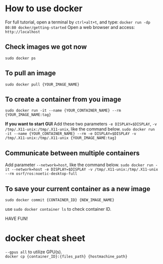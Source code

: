 # How to use docker
For full tutorial, open a terminal by `ctrl+alt+t`, and type:
  `docker run -dp 80:80 docker/getting-started`
Open a web browser and access:
  `http://localhost`

## Check images we got now
`sudo docker ps` 

## To pull an image
`sudo docker pull {YOUR_IMAGE_NAME}`

## To create a container from you image
`sudo docker run -it --name {YOUR_CONTAINER_NAME} --rm {YOUR_IMAGE_NAME:tag}`

**If you want to start GUI** 
Add these two parameters `-e DISPLAY=$DISPLAY`, `-v /tmp/.X11-unix:/tmp/.X11-unix`, like the command below.
`sudo docker run -it --name {YOUR_CONTAINER_NAME} --rm -e DISPLAY=$DISPLAY -v /tmp/.X11-unix:/tmp/.X11-unix {YOUR_IMAGE_NAME:tag}`

## Communicate between multiple containers
Add parameter `--network=host`, like the command below.
`sudo docker run -it --network=host -e DISPLAY=$DISPLAY -v /tmp/.X11-unix:/tmp/.X11-unix --rm osrf/ros:noetic-desktop-full`


## To save your current container as a new image
`sudo docker commit {CONTAINER_ID} {NEW_IMAGE_NAME}`

use `sudo docker container ls` to check container ID.

HAVE FUN!

# docker cheat sheet
`--gpus all` to utilize GPU(s).  
`docker cp {container_ID}:{files_path} {hostmachine_path}`

